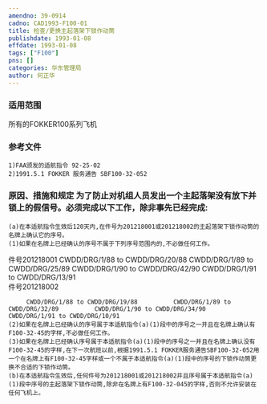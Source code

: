 ```yaml
---
amendno: 39-0914  
cadno: CAD1993-F100-01  
title: 检查/更换主起落架下锁作动筒  
publishdate: 1993-01-08  
effdate: 1993-01-08  
tags: ["F100"]  
pns: []  
categories: 华东管理局  
author: 何正华  
---
```

  
### 适用范围  
所有的FOKKER100系列飞机  
  
<!--more-->  
### 参考文件  
    1)FAA颁发的适航指令 92-25-02  
    2)1991.5.1 FOKKER 服务通告 SBF100-32-052  
  
### 原因、措施和规定 为了防止对机组人员发出一个主起落架没有放下并锁上的假信号。必须完成以下工作，除非事先已经完成:  
    (a)在本适航指令生效后120天内,在件号为201218001或201218002的主起落架下锁作动筒的名牌上确认它的序号。  
    (1)如果在名牌上已经确认的序号不属于下列序号范围内的,不必做任何工作。  
  
件号201218001          CWDD/DRG/1/88 to CWDD/DRG/20/88          CWDD/DRG/1/89 to CWDD/DRG/25/89          CWDD/DRG/1/90 to CWDD/DRG/42/90          CWDD/DRG/1/91 to CWDD/DRG/13/91  
件号201218002  
  
         CWDD/DRG/1/88 to CWDD/DRG/19/88          CWDD/DRG/1/89 to CWDD/DRG/32/89          CWDD/DRG/1/90 to CWDD/DRG/34/90          CWDD/DRG/1/91 to CWDD/DRG/10/91  
    (2)如果在名牌上已经确认的序号属于本适航指令(a)(1)段中的序号之一并且在名牌上确认有F100-32-45的字样,不必做任何工作。  
    (3)如果在名牌上已经确认序号属于本适航指令(a)(1)段中的序号之一并且在名牌上确认没有F100-32-45的字样,在下一次航班以前,根据1991.5.1 FOKKER服务通告SBF100-32-052用一个在名牌上有F100-32-45字样或一个不属于本适航指令(a)(1)段中的序号的下锁作动筒更换不合适的下锁作动筒。  
    (b)在本适航指令生效后,任何件号为201218001或201218002并且序号属于本适航指令(a)(1)段中序号的主起落架下锁作动筒,除非在名牌上有F100-32-045的字样,否则不允许安装在任何飞机上。  
  
